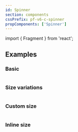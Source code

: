 ```yaml
---
id: Spinner
section: components
cssPrefix: pf-v6-c-spinner
propComponents: ['Spinner']
---
```


import { Fragment } from 'react';

## Examples
### Basic
```ts file="./SpinnerBasic.tsx"
```

### Size variations
```ts file="./SpinnerSizeVariations.tsx"
```

### Custom size
```ts file="./SpinnerCustomSize.tsx"
```

### Inline size
```ts file="./SpinnerInline.tsx"
```
